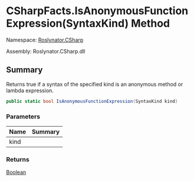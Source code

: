 # CSharpFacts\.IsAnonymousFunctionExpression\(SyntaxKind\) Method

Namespace: [Roslynator.CSharp](../../README.md)

Assembly: Roslynator\.CSharp\.dll

## Summary

Returns true if a syntax of the specified kind is an anonymous method or lambda expression\.

```csharp
public static bool IsAnonymousFunctionExpression(SyntaxKind kind)
```

### Parameters

| Name | Summary |
| ---- | ------- |
| kind | |

### Returns

[Boolean](https://docs.microsoft.com/en-us/dotnet/api/system.boolean)

